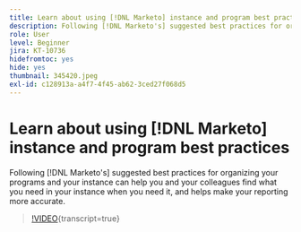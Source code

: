 ```yaml
---
title: Learn about using [!DNL Marketo] instance and program best practices
description: Following [!DNL Marketo's] suggested best practices for organizing your programs and your instance can help you and your colleagues find what you need in your instance when you need it, and helps make your reporting more accurate.
role: User
level: Beginner
jira: KT-10736
hidefromtoc: yes
hide: yes
thumbnail: 345420.jpeg
exl-id: c128913a-a4f7-4f45-ab62-3ced27f068d5
---
```

# Learn about using [!DNL Marketo] instance and program best practices

Following [!DNL Marketo's] suggested best practices for organizing your programs and your instance can help you and your colleagues find what you need in your instance when you need it, and helps make your reporting more accurate.

>[!VIDEO](https://video.tv.adobe.com/v/345420/?quality=12&learn=on){transcript=true}

